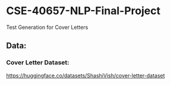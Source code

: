 # CSE-40657-NLP-Final-Project
Test Generation for Cover Letters


## Data:

### Cover Letter Dataset:
https://huggingface.co/datasets/ShashiVish/cover-letter-dataset
